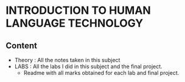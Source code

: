 # INTRODUCTION TO HUMAN LANGUAGE TECHNOLOGY

## Content
* Theory : All the notes taken in this subject
* LABS : All the labs I did in this subject and the final project. 
  *   Readme with all marks obtained for each lab and final project. 



